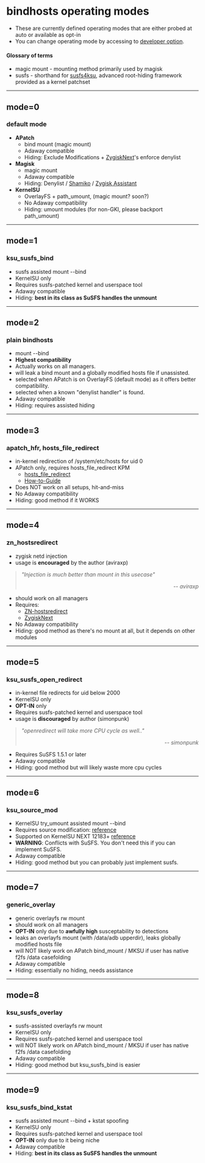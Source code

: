 # bindhosts operating modes
- These are currently defined operating modes that are either probed at auto or available as opt-in
- You can change operating mode by accessing to [developer option](https://github.com/bindhosts/bindhosts/issues/10#issue-2703531116).

#### Glossary of terms
 - magic mount - mounting method primarily used by magisk
 - susfs - shorthand for [susfs4ksu](https://gitlab.com/simonpunk/susfs4ksu), advanced root-hiding framework provided as a kernel patchset

---

## mode=0
### default mode
 - **APatch** 
   - bind mount (magic mount)
   - Adaway compatible
   - Hiding: Exclude Modifications + [ZygiskNext](https://github.com/Dr-TSNG/ZygiskNext)'s enforce denylist
 - **Magisk** 
   - magic mount  
   - Adaway compatible  
   - Hiding: Denylist / [Shamiko](https://github.com/LSPosed/LSPosed.github.io/releases) / [Zygisk Assistant](https://github.com/snake-4/Zygisk-Assistant)  
 - **KernelSU** 
   - OverlayFS + path_umount, (magic mount? soon?)
   - No Adaway compatibility  
   - Hiding: umount modules (for non-GKI, please backport path_umount)

---

## mode=1
### ksu_susfs_bind
- susfs assisted mount --bind
- KernelSU only  
- Requires susfs-patched kernel and userspace tool  
- Adaway compatible  
- Hiding: **best in its class as SuSFS handles the unmount**

---

## mode=2
### plain bindhosts
- mount --bind
- **Highest compatibility**
- Actually works on all managers.
- will leak a bind mount and a globally modified hosts file if unassisted.
- selected when APatch is on OverlayFS (default mode) as it offers better compatibility.
- selected when a known "denylist handler" is found.
- Adaway compatible
- Hiding: requires assisted hiding

---

## mode=3
### apatch_hfr, hosts_file_redirect
- in-kernel redirection of /system/etc/hosts for uid 0
- APatch only, requires hosts_file_redirect KPM  
  - [hosts_file_redirect](https://github.com/AndroidPatch/kpm/blob/main/src/hosts_file_redirect/)  
  - [How-to-Guide](https://github.com/bindhosts/bindhosts/issues/3)
- Does NOT work on all setups, hit-and-miss  
- No Adaway compatibility  
- Hiding: good method if it WORKS

---

## mode=4
### zn_hostsredirect
- zygisk netd injection
- usage is **encouraged** by the author (aviraxp)
> *"Injection is much better than mount in this usecase"* <div align="right"><em>-- aviraxp</em></div>
- should work on all managers  
- Requires:  
  - [ZN-hostsredirect](https://github.com/aviraxp/ZN-hostsredirect)  
  - [ZygiskNext](https://github.com/Dr-TSNG/ZygiskNext)  
- No Adaway compatibility  
- Hiding: good method as there's no mount at all, but it depends on other modules

---

## mode=5
### ksu_susfs_open_redirect
- in-kernel file redirects for uid below 2000
- KernelSU only 
- **OPT-IN** only 
- Requires susfs-patched kernel and userspace tool  
- usage is **discouraged** by author (simonpunk)
> *"openredirect will take more CPU cycle as well.."* <div align="right"><em>-- simonpunk</em></div>
- Requires SuSFS 1.5.1 or later  
- Adaway compatible
- Hiding: good method but will likely waste more cpu cycles

---

## mode=6
### ksu_source_mod
- KernelSU try_umount assisted mount --bind
- Requires source modification: [reference](https://github.com/tiann/KernelSU/commit/2b2b0733d7c57324b742c017c302fc2c411fe0eb)  
- Supported on KernelSU NEXT 12183+ [reference](https://github.com/rifsxd/KernelSU-Next/commit/9f30b48e559fb5ddfd088c933af147714841d673)
- **WARNING**: Conflicts with SuSFS. You don't need this if you can implement SuSFS.
- Adaway compatible
- Hiding: good method but you can probably just implement susfs.

---

## mode=7
### generic_overlay
- generic overlayfs rw mount
- should work on all managers  
- **OPT-IN** only due to **awfully high** susceptability to detections
- leaks an overlayfs mount (with /data/adb upperdir), leaks globally modified hosts file
- will NOT likely work on APatch bind_mount / MKSU if user has native f2fs /data casefolding
- Adaway compatible
- Hiding: essentially no hiding, needs assistance

---

## mode=8
### ksu_susfs_overlay
- susfs-assisted overlayfs rw mount
- KernelSU only  
- Requires susfs-patched kernel and userspace tool
- will NOT likely work on APatch bind_mount / MKSU if user has native f2fs /data casefolding
- Adaway compatible
- Hiding: good method but ksu_susfs_bind is easier

---

## mode=9
### ksu_susfs_bind_kstat
- susfs assisted mount --bind + kstat spoofing
- KernelSU only  
- Requires susfs-patched kernel and userspace tool  
- **OPT-IN** only due to it being niche
- Adaway compatible  
- Hiding: **best in its class as SuSFS handles the unmount**

